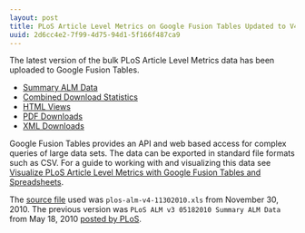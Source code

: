 ```yaml
--- 
layout: post
title: PLoS Article Level Metrics on Google Fusion Tables Updated to V4
uuid: 2d6cc4e2-7f99-4d75-94d1-5f166f487ca9
---
```


The latest version of the bulk PLoS Article Level Metrics data has been uploaded to Google Fusion Tables.

* [Summary ALM Data][summary]
* [Combined Download Statistics][combined]
* [HTML Views][html]
* [PDF Downloads][pdf]
* [XML Downloads][xml]

[summary]: http://www.google.com/fusiontables/DataSource?snapid=S240101ocLP
[combined]: http://www.google.com/fusiontables/DataSource?snapid=S240104Y_o6
[html]: http://www.google.com/fusiontables/DataSource?snapid=S240107H0-S
[pdf]: http://www.google.com/fusiontables/DataSource?snapid=S240110gzRp
[xml]: http://www.google.com/fusiontables/DataSource?snapid=S240105c1eQ

Google Fusion Tables provides an API and web based access for complex queries of large data sets. The data can be exported in standard file formats such as CSV. For a guide to working with and visualizing this data see [Visualize PLoS Article Level Metrics with Google Fusion Tables and Spreadsheets][visplos].

[visplos]: /2011/06/14/Visualize-PLoS-Article-Level-Metrics-with-Google-Fusion-Tables-and-Spreadsheets/

The [source file][sourcexls] used was `plos-alm-v4-11302010.xls` from November 30, 2010. The previous version was `PLoS ALM v3 05182010 Summary ALM Data` from May 18, 2010 [posted by PLoS][plosblog].

[sourcexls]: http://www.plosone.org/static/plos-alm.zip
[plosblog]: http://blogs.plos.org/plos/2010/07/plos-alm-data-in-google-fusion-tables/
